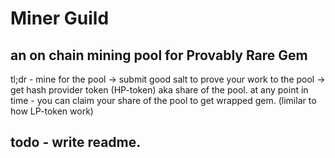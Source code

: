 # Miner Guild 
## an on chain mining pool for Provably Rare Gem

tl;dr - mine for the pool -> submit good salt to prove your work to the pool -> get hash provider token (HP-token) aka share of the pool.
at any point in time - you can claim your share of the pool to get wrapped gem. (limilar to how LP-token work)

## todo - write readme.

